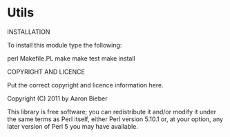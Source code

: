 Utils
==================

INSTALLATION

To install this module type the following:

   perl Makefile.PL
   make
   make test
   make install

COPYRIGHT AND LICENCE

Put the correct copyright and licence information here.

Copyright (C) 2011 by Aaron Bieber

This library is free software; you can redistribute it and/or modify
it under the same terms as Perl itself, either Perl version 5.10.1 or,
at your option, any later version of Perl 5 you may have available.


